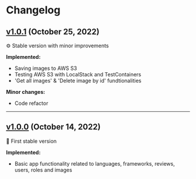 # Changelog

## [v1.0.1](https://github.com/KhusainovFarrukh/Progee-API/releases/tag/v1.0.1) (October 25, 2022)

⚙️ Stable version with minor improvements

**Implemented:**
  - Saving images to AWS S3
  - Testing AWS S3 with LocalStack and TestContainers
  - 'Get all images' & 'Delete image by id' fundtionalities

**Minor changes:**
  - Code refactor

-----------------------------------------------------------

## [v1.0.0](https://github.com/KhusainovFarrukh/Progee-API/releases/tag/v1.0.0) (October 14, 2022)

🎉 First stable version

**Implemented:**
  - Basic app functionality related to languages, frameworks, reviews, users, roles and images
